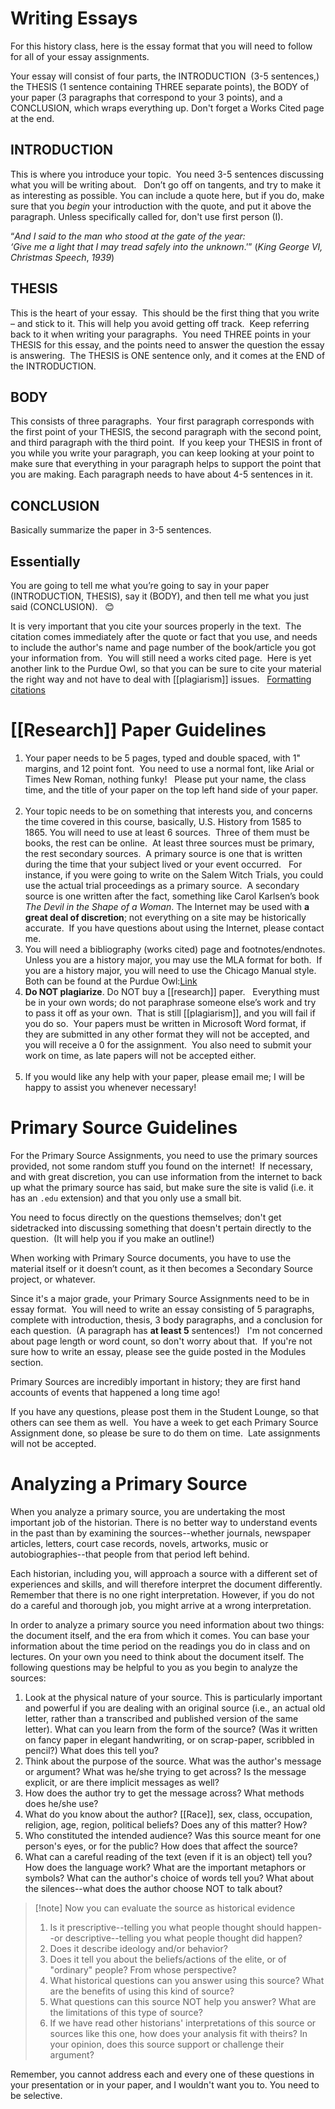 # Writing Essays
For this history class, here is the essay format that you will need to follow for all of your essay assignments.  

Your essay will consist of four parts, the INTRODUCTION  (3-5 sentences,) the THESIS (1 sentence containing THREE separate points), the BODY of your paper (3 paragraphs that correspond to your 3 points), and a CONCLUSION, which wraps everything up. Don't forget a Works Cited page at the end.  

## INTRODUCTION
This is where you introduce your topic.  You need 3-5 sentences discussing what you will be writing about.   Don’t go off on tangents, and try to make it as interesting as possible. You can include a quote here, but if you do, make sure that you _begin_ your introduction with the quote, and put it above the paragraph. Unless specifically called for, don't use first person (I).  

“_And I said to the man who stood at the gate of the year:  
‘Give me a light that I may tread safely into the unknown_.’” (_King George VI, Christmas Speech_, _1939_)

## THESIS 
This is the heart of your essay.  This should be the first thing that you write – and stick to it. This will help you avoid getting off track.  Keep referring back to it when writing your paragraphs.  You need THREE points in your THESIS for this essay, and the points need to answer the question the essay is answering.  The THESIS is ONE sentence only, and it comes at the END of the INTRODUCTION. 

## BODY
This consists of three paragraphs.  Your first paragraph corresponds with the first point of your THESIS, the second paragraph with the second point, and third paragraph with the third point.  If you keep your THESIS in front of you while you write your paragraph, you can keep looking at your point to make sure that everything in your paragraph helps to support the point that you are making. Each paragraph needs to have about 4-5 sentences in it.

## CONCLUSION
Basically summarize the paper in 3-5 sentences. 

## Essentially
You are going to tell me what you’re going to say in your paper (INTRODUCTION, THESIS), say it (BODY), and then tell me what you just said (CONCLUSION).   😊

It is very important that you cite your sources properly in the text.  The citation comes immediately after the quote or fact that you use, and needs to include the author's name and page number of the book/article you got your information from.  You will still need a works cited page.  Here is yet another link to the Purdue Owl, so that you can be sure to cite your material the right way and not have to deal with [[plagiarism]] issues.  
[Formatting citations](https://owl.purdue.edu/owl/research_and_citation/mla_style/mla_formatting_and_style_guide/mla_works_cited_page_basic_format.html)

# [[Research]] Paper Guidelines
1. Your paper needs to be 5 pages, typed and double spaced, with 1" margins, and 12 point font.  You need to use a normal font, like Arial or Times New Roman, nothing funky!   Please put your name, the class time, and the title of your paper on the top left hand side of your paper.                                                                                                                
2. Your topic needs to be on something that interests you, and concerns the time covered in this course, basically, U.S. History from 1585 to 1865. You will need to use at least 6 sources.  Three of them must be books, the rest can be online.  At least three sources must be primary, the rest secondary sources.  A primary source is one that is written during the time that your subject lived or your event occurred.   For instance, if you were going to write on the Salem Witch Trials, you could use the actual trial proceedings as a primary source.  A secondary source is one written after the fact, something like Carol Karlsen’s book _The Devil in the Shape of a Woman_. The Internet may be used with **a** **great deal of discretion**; not everything on a site may be historically accurate.  If you have questions about using the Internet, please contact me.                   
3. You will need a bibliography (works cited) page and footnotes/endnotes. Unless you are a history major, you may use the MLA format for both.  If you are a history major, you will need to use the Chicago Manual style.  Both can be found at the Purdue Owl:[Link](https://owl.purdue.edu/owl/research_and_citation/mla_style/mla_formatting_and_style_guide/mla_formatting_and_style_guide.html "Link")
4. **Do NOT plagiarize**. Do NOT buy a [[research]] paper.   Everything must be in your own words; do not paraphrase someone else’s work and try to pass it off as your own.  That is still [[plagiarism]], and you will fail if you do so.  Your papers must be written in Microsoft Word format, if they are submitted in any other format they will not be accepted, and you will receive a 0 for the assignment.  You also need to submit your work on time, as late papers will not be accepted either.                                                  
5. If you would like any help with your paper, please email me; I will be happy to assist you whenever necessary!

# Primary Source Guidelines

For the Primary Source Assignments, you need to use the primary sources provided, not some random stuff you found on the internet!  If necessary, and with great discretion, you can use information from the internet to back up what the primary source has said, but make sure the site is valid (i.e. it has an `.edu` extension) and that you only use a small bit.  

You need to focus directly on the questions themselves; don't get sidetracked into discussing something that doesn't pertain directly to the question.  (It will help you if you make an outline!) 

When working with Primary Source documents, you have to use the material itself or it doesn’t count, as it then becomes a Secondary Source project, or whatever.  

Since it's a major grade, your Primary Source Assignments need to be in essay format.  You will need to write an essay consisting of 5 paragraphs, complete with introduction, thesis, 3 body paragraphs, and a conclusion for each question.  (A paragraph has **at least 5** sentences!)   I'm not concerned about page length or word count, so don't worry about that.  If you're not sure how to write an essay, please see the guide posted in the Modules section.  

Primary Sources are incredibly important in history; they are first hand accounts of events that happened a long time ago!

If you have any questions, please post them in the Student Lounge, so that others can see them as well.  You have a week to get each Primary Source Assignment done, so please be sure to do them on time.  Late assignments will not be accepted.

# Analyzing a Primary Source

When you analyze a primary source, you are undertaking the most important job of the historian. There is no better way to understand events in the past than by examining the sources--whether journals, newspaper articles, letters, court case records, novels, artworks, music or autobiographies--that people from that period left behind.

Each historian, including you, will approach a source with a different set of experiences and skills, and will therefore interpret the document differently. Remember that there is no one right interpretation. However, if you do not do a careful and thorough job, you might arrive at a wrong interpretation.

In order to analyze a primary source you need information about two things: the document itself, and the era from which it comes. You can base your information about the time period on the readings you do in class and on lectures. On your own you need to think about the document itself. The following questions may be helpful to you as you begin to analyze the sources:
1. Look at the physical nature of your source. This is particularly important and powerful if you are dealing with an original source (i.e., an actual old letter, rather than a transcribed and published version of the same letter). What can you learn from the form of the source? (Was it written on fancy paper in elegant handwriting, or on scrap-paper, scribbled in pencil?) What does this tell you?
2. Think about the purpose of the source. What was the author's message or argument? What was he/she trying to get across? Is the message explicit, or are there implicit messages as well?
3. How does the author try to get the message across? What methods does he/she use?
4. What do you know about the author? [[Race]], sex, class, occupation, religion, age, region, political beliefs? Does any of this matter? How?
5. Who constituted the intended audience? Was this source meant for one person's eyes, or for the public? How does that affect the source?
6. What can a careful reading of the text (even if it is an object) tell you? How does the language work? What are the important metaphors or symbols? What can the author's choice of words tell you? What about the silences--what does the author choose NOT to talk about?

>[!note] Now you can evaluate the source as historical evidence
>1. Is it prescriptive--telling you what people thought should happen--or descriptive--telling you what people thought did happen?
>2. Does it describe ideology and/or behavior?
>3. Does it tell you about the beliefs/actions of the elite, or of "ordinary" people? From whose perspective?
>4. What historical questions can you answer using this source? What are the benefits of using this kind of source?
>5. What questions can this source NOT help you answer? What are the limitations of this type of source?
>6. If we have read other historians' interpretations of this source or sources like this one, how does your analysis fit with theirs? In your opinion, does this source support or challenge their argument?

Remember, you cannot address each and every one of these questions in your presentation or in your paper, and I wouldn't want you to. You need to be selective.